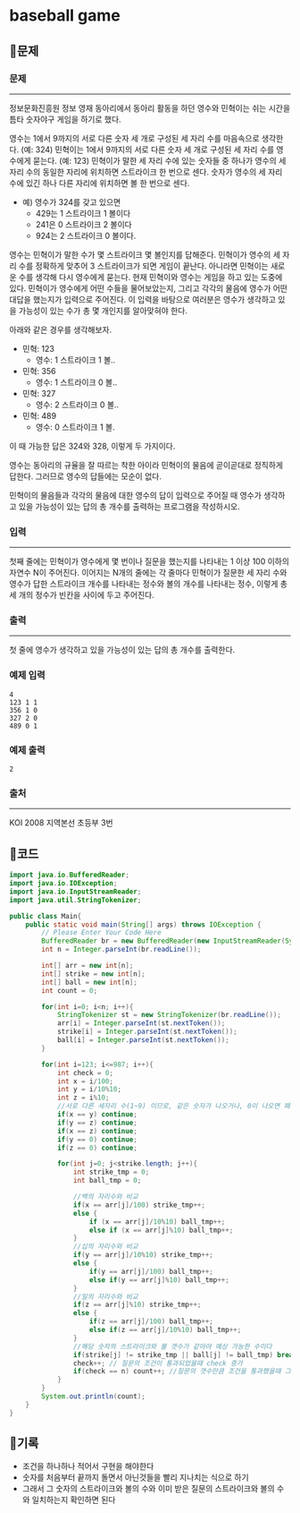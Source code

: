 # ****baseball game****

## 📍문제

### **문제**

---

정보문화진흥원 정보 영재 동아리에서 동아리 활동을 하던 영수와 민혁이는 쉬는 시간을 틈타 숫자야구 게임을 하기로 했다.

영수는 1에서 9까지의 서로 다른 숫자 세 개로 구성된 세 자리 수를 마음속으로 생각한다. (예: 324) 민혁이는 1에서 9까지의 서로 다른 숫자 세 개로 구성된 세 자리 수를 영수에게 묻는다. (예: 123) 민혁이가 말한 세 자리 수에 있는 숫자들 중 하나가 영수의 세 자리 수의 동일한 자리에 위치하면 스트라이크 한 번으로 센다. 숫자가 영수의 세 자리 수에 있긴 하나 다른 자리에 위치하면 볼 한 번으로 센다. 

- 예) 영수가 324를 갖고 있으면
    - 429는 1 스트라이크 1 볼이다
    - 241은 0 스트라이크 2 볼이다
    - 924는 2 스트라이크 0 볼이다.

영수는 민혁이가 말한 수가 몇 스트라이크 몇 볼인지를 답해준다. 민혁이가 영수의 세 자리 수를 정확하게 맞추어 3 스트라이크가 되면 게임이 끝난다. 아니라면 민혁이는 새로운 수를 생각해 다시 영수에게 묻는다. 현재 민혁이와 영수는 게임을 하고 있는 도중에 있다. 민혁이가 영수에게 어떤 수들을 물어보았는지, 그리고 각각의 물음에 영수가 어떤 대답을 했는지가 입력으로 주어진다. 이 입력을 바탕으로 여러분은 영수가 생각하고 있을 가능성이 있는 수가 총 몇 개인지를 알아맞혀야 한다.

아래와 같은 경우를 생각해보자.

- 민혁: 123
    - 영수: 1 스트라이크 1 볼..
- 민혁: 356
    - 영수: 1 스트라이크 0 볼..
- 민혁: 327
    - 영수: 2 스트라이크 0 볼..
- 민혁: 489
    - 영수: 0 스트라이크 1 볼.

이 때 가능한 답은 324와 328, 이렇게 두 가지이다.

영수는 동아리의 규율을 잘 따르는 착한 아이라 민혁이의 물음에 곧이곧대로 정직하게 답한다. 그러므로 영수의 답들에는 모순이 없다.

민혁이의 물음들과 각각의 물음에 대한 영수의 답이 입력으로 주어질 때 영수가 생각하고 있을 가능성이 있는 답의 총 개수를 출력하는 프로그램을 작성하시오.

### **입력**

---

첫째 줄에는 민혁이가 영수에게 몇 번이나 질문을 했는지를 나타내는 1 이상 100 이하의 자연수 N이 주어진다. 이어지는 N개의 줄에는 각 줄마다 민혁이가 질문한 세 자리 수와 영수가 답한 스트라이크 개수를 나타내는 정수와 볼의 개수를 나타내는 정수, 이렇게 총 세 개의 정수가 빈칸을 사이에 두고 주어진다.

### **출력**

---

첫 줄에 영수가 생각하고 있을 가능성이 있는 답의 총 개수를 출력한다.

### **예제 입력**

```
4
123 1 1
356 1 0
327 2 0
489 0 1

```

### **예제 출력**

```
2

```

### **출처**

---

KOI 2008 지역본선 초등부 3번

## 📍코드

```java
import java.io.BufferedReader;
import java.io.IOException;
import java.io.InputStreamReader;
import java.util.StringTokenizer;

public class Main{
    public static void main(String[] args) throws IOException {
        // Please Enter Your Code Here
        BufferedReader br = new BufferedReader(new InputStreamReader(System.in));
        int n = Integer.parseInt(br.readLine());

        int[] arr = new int[n];
        int[] strike = new int[n];
        int[] ball = new int[n];
        int count = 0;

        for(int i=0; i<n; i++){
            StringTokenizer st = new StringTokenizer(br.readLine());
            arr[i] = Integer.parseInt(st.nextToken());
            strike[i] = Integer.parseInt(st.nextToken());
            ball[i] = Integer.parseInt(st.nextToken());
        }

        for(int i=123; i<=987; i++){
            int check = 0;
            int x = i/100;
            int y = i/10%10;
            int z = i%10;
            //서로 다른 세자리 수(1~9) 이므로, 같은 숫자가 나오거나, 0이 나오면 패스
            if(x == y) continue;
            if(y == z) continue;
            if(x == z) continue;
            if(y == 0) continue;
            if(z == 0) continue;

            for(int j=0; j<strike.length; j++){
                int strike_tmp = 0;
                int ball_tmp = 0;

                //백의 자리수와 비교
                if(x == arr[j]/100) strike_tmp++;
                else {
                    if (x == arr[j]/10%10) ball_tmp++;
                    else if (x == arr[j]%10) ball_tmp++;
                }
                //십의 자리수와 비교
                if(y == arr[j]/10%10) strike_tmp++;
                else {
                    if(y == arr[j]/100) ball_tmp++;
                    else if(y == arr[j]%10) ball_tmp++;
                }
                //일의 자리수와 비교
                if(z == arr[j]%10) strike_tmp++;
                else {
                    if(z == arr[j]/100) ball_tmp++;
                    else if(z == arr[j]/10%10) ball_tmp++;
                }
                //해당 숫자의 스트라이크와 볼 갯수가 같아야 예상 가능한 수이다
                if(strike[j] != strike_tmp || ball[j] != ball_tmp) break;
                check++; // 질문의 조건이 통과되었을때 check 증가
                if(check == n) count++; //질문의 갯수만큼 조건을 통과했을때 그 값을 예상할 수 있으므로, 결과 개수 증가
            }
        }
        System.out.println(count);
    }
}
```

## 📍기록

- 조건을 하나하나 적어서 구현을 해야한다
- 숫자를 처음부터 끝까지 돌면서 아닌것들을 빨리 지나치는 식으로 하기
- 그래서 그 숫자의 스트라이크와 볼의 수와 이미 받은 질문의 스트라이크와 볼의 수와 일치하는지 확인하면 된다
